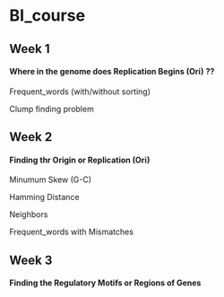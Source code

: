 # BI_course

## Week 1
#### Where in the genome does Replication Begins (Ori) ??
Frequent_words (with/without sorting)

Clump finding problem


## Week 2
#### Finding thr Origin or Replication (Ori)
Minumum Skew (G-C)

Hamming Distance

Neighbors

Frequent_words with Mismatches


## Week 3
#### Finding the Regulatory Motifs or Regions of Genes
